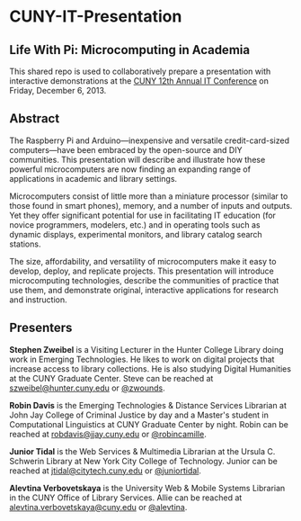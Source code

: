 CUNY-IT-Presentation
====================

## Life With Pi: Microcomputing in Academia
This shared repo is used to collaboratively prepare a presentation with interactive demonstrations at the [CUNY 12th Annual IT Conference](http://cunyitconference.commons.gc.cuny.edu/) on Friday, December 6, 2013.

## Abstract

The Raspberry Pi and Arduino&mdash;inexpensive and versatile credit-card-sized computers&mdash;have been embraced by the open-source and DIY communities. This presentation will describe and illustrate how these powerful microcomputers are now finding an expanding range of applications in academic and library settings.
 
Microcomputers consist of little more than a miniature processor (similar to those found in smart phones), memory, and a number of inputs and outputs. Yet they offer significant potential for use in facilitating IT education (for novice programmers, modelers, etc.) and in operating tools such as dynamic displays, experimental monitors, and library catalog search stations. 
 
The size, affordability, and versatility of microcomputers make it easy to develop, deploy, and replicate projects. This presentation will introduce microcomputing technologies, describe the communities of practice that use them, and demonstrate original, interactive applications for research and instruction. 

## Presenters

**Stephen Zweibel** is a Visiting Lecturer in the Hunter College Library doing work in Emerging Technologies. He likes to work on digital projects that increase access to library collections. He is also studying Digital Humanities at the CUNY Graduate Center. Steve can be reached at <szweibel@hunter.cuny.edu> or [@zwounds](http://twitter.com/zwounds "@stevezweibel").

**Robin Davis** is the Emerging Technologies & Distance Services Librarian at John Jay College of Criminal Justice by day and a Master's student in Computational Linguistics at CUNY Graduate Center by night. Robin can be reached at <robdavis@jjay.cuny.edu> or [@robincamille](http://twitter.com/robincamille "@robincamille").

**Junior Tidal** is the Web Services & Multimedia Librarian at the Ursula C. Schwerin Library at New York City College of Technology. Junior can be reached at <jtidal@citytech.cuny.edu> or [@juniortidal](http://twitter.com/juniortidal "@juniortidal").

**Alevtina Verbovetskaya** is the University Web & Mobile Systems Librarian in the CUNY Office of Library Services. Allie can be reached at <alevtina.verbovetskaya@cuny.edu> or [@alevtina](http://twitter.com/alevtina "@alevtina").
